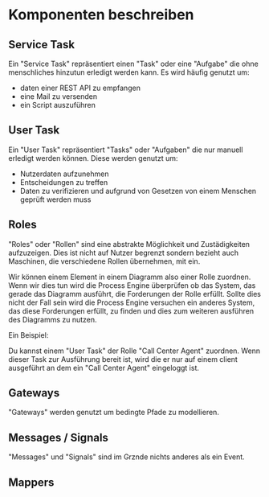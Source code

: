 # Komponenten beschreiben

## Service Task

Ein "Service Task" repräsentiert einen "Task" oder eine "Aufgabe" die ohne
menschliches hinzutun erledigt werden kann.
Es wird häufig genutzt um:

- daten einer REST API zu empfangen
- eine Mail zu versenden
- ein Script auszuführen

## User Task

Ein "User Task" repräsentiert "Tasks" oder "Aufgaben" die nur manuell
erledigt werden können.
Diese werden genutzt um:

- Nutzerdaten aufzunehmen
- Entscheidungen zu treffen
- Daten zu verifizieren und aufgrund von Gesetzen von einem Menschen geprüft
werden muss

## Roles

"Roles" oder "Rollen" sind eine abstrakte Möglichkeit und Zustädigkeiten
aufzuzeigen.
Dies ist nicht auf Nutzer begrenzt sondern bezieht auch Maschinen, die verschiedene
Rollen übernehmen, mit ein.

Wir können einem Element in einem Diagramm also einer Rolle zuordnen. Wenn wir dies tun
wird die Process Engine überprüfen ob das System, das gerade das Diagramm ausführt,
die Forderungen der Rolle erfüllt.
Sollte dies nicht der Fall sein wird die Process Engine versuchen ein anderes System,
das diese Forderungen erfüllt, zu finden und dies zum weiteren ausführen des Diagramms
zu nutzen.

Ein Beispiel:

Du kannst einem "User Task" der Rolle "Call Center Agent" zuordnen. Wenn dieser Task
zur Ausführung bereit ist, wird die er nur auf einem client ausgeführt an dem ein
"Call Center Agent" eingeloggt ist.

## Gateways

"Gateways" werden genutzt um bedingte Pfade zu modellieren.

## Messages / Signals

"Messages" und "Signals" sind im Grznde nichts anderes als ein Event.

## Mappers




